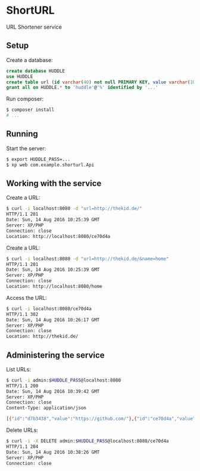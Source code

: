 ShortURL
========

URL Shortener service

Setup
-----
Create a database:

```sql
create database HUDDLE
use HUDDLE
create table url (id varchar(40) not null PRIMARY KEY, value varchar(1024))
grant all on HUDDLE.* to 'huddle'@'%' identified by '...'
```

Run composer:

```sh
$ composer install
# ...
```

Running
-------
Start the server:

```sh
$ export HUDDLE_PASS=...
$ xp web com.example.shorturl.Api
```

Working with the service
------------------------

Create a URL:

```sh
$ curl -i localhost:8080 -d "url=http://thekid.de/"
HTTP/1.1 201
Date: Sun, 14 Aug 2016 10:25:39 GMT
Server: XP/PHP
Connection: close
Location: http://localhost:8080/ce70d4a
```

Create a URL:

```sh
$ curl -i localhost:8080 -d "url=http://thekid.de/&name=home"
HTTP/1.1 201
Date: Sun, 14 Aug 2016 10:25:39 GMT
Server: XP/PHP
Connection: close
Location: http://localhost:8080/home
```


Access the URL:

```sh
$ curl -i localhost:8080/ce70d4a
HTTP/1.1 302
Date: Sun, 14 Aug 2016 10:26:17 GMT
Server: XP/PHP
Connection: close
Location: http://thekid.de/
```

Administering the service
-------------------------

List URLs:

```sh
$ curl -i admin:$HUDDLE_PASS@localhost:8080
HTTP/1.1 200
Date: Sun, 14 Aug 2016 10:39:42 GMT
Server: XP/PHP
Connection: close
Content-Type: application/json

[{"id":"d7b3438","value":"https://github.com/"},{"id":"ce70d4a","value":"http://thekid.de/"}]
```

Delete URLs:

```sh
$ curl -i -X DELETE admin:$HUDDLE_PASS@localhost:8080/ce70d4a
HTTP/1.1 204
Date: Sun, 14 Aug 2016 10:38:26 GMT
Server: XP/PHP
Connection: close
```